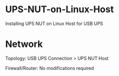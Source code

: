 # UPS-NUT-on-Linux-Host
Installing UPS NUT on Linux Host for USB UPS

# Network
Topology: USB UPS Connection > UPS NUT Host

Firewall/Router: No modifications required
